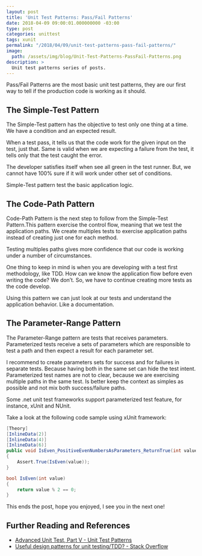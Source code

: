 ```yaml
---
layout: post
title: 'Unit Test Patterns: Pass/Fail Patterns'
date: 2018-04-09 09:00:01.000000000 -03:00
type: post
categories: unittest
tags: xunit
permalink: "/2018/04/09/unit-test-patterns-pass-fail-patterns/"
image: 
  path: /assets/img/blog/Unit-Test-Patterns-PassFail-Patterns.png
description: >
  Unit test patterns series of posts.
---
```

Pass/Fail Patterns are the most basic unit test patterns, they are our first way to tell if the production code is working as it should.

## **The Simple-Test Pattern**

The Simple-Test pattern has the objective to test only one thing at a time. We have a condition and an expected result.

When a test pass, it tells us that the code work for the given input on the test, just that. Same is valid when we are expecting a failure from the test, it tells only that the test caught the error.

The developer satisfies itself when see all green in the test runner. But, we cannot have 100% sure if it will work under other set of conditions.

Simple-Test pattern test the basic application logic.

## **The Code-Path Pattern**

Code-Path Pattern is the next step to follow from the Simple-Test Pattern.This pattern exercise the control flow, meaning that we test the application paths. We create multiples tests to exercise application paths instead of creating just one for each method.

Testing multiples paths gives more confidence that our code is working under a number of circumstances.

One thing to keep in mind is when you are developing with a test first methodology, like TDD. How can we know the application flow before even writing the code? We don’t. So, we have to continue creating more tests as the code develop.

Using this pattern we can just look at our tests and understand the application behavior. Like a documentation.

## **The Parameter-Range Pattern**

The Parameter-Range pattern are tests that receives parameters. Parameterized tests receive a sets of parameters which are responsible to test a path and then expect a result for each parameter set.

I recommend to create parameters sets for success and for failures in separate tests. Because having both in the same set can hide the test intent. Parameterized test names are not to clear, because we are exercising multiple paths in the same test. Is better keep the context as simples as possible and not mix both success/failure paths. &nbsp;&nbsp;&nbsp;&nbsp;&nbsp;

Some .net unit test frameworks support parameterized test feature, for instance, xUnit and NUnit.

Take a look at the following code sample using xUnit framework:

~~~csharp
[Theory]
[InlineData(2)]
[InlineData(4)]
[InlineData(6)]
public void IsEven_PositiveEvenNumbersAsParameters_ReturnTrue(int value)
{
    Assert.True(IsEven(value));
}

bool IsEven(int value)
{
    return value % 2 == 0;
}
~~~

This ends the post, hope you enjoyed, I see you in the next one!

## **Further Reading and References**

- [Advanced Unit Test, Part V - Unit Test Patterns](https://www.codeproject.com/Articles/5772/Advanced-Unit-Test-Part-V-Unit-Test-Patterns)
- [Useful design patterns for unit testing/TDD? - Stack Overflow](https://stackoverflow.com/questions/3840125/useful-design-patterns-for-unit-testing-tdd)

